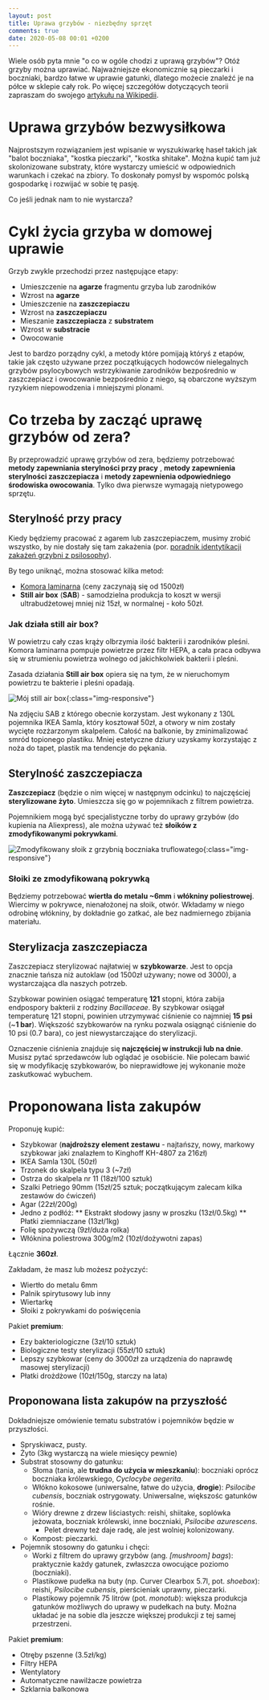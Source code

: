 ```yaml
---
layout: post
title: Uprawa grzybów - niezbędny sprzęt
comments: true
date: 2020-05-08 00:01 +0200
---
```


Wiele osób pyta mnie "o co w ogóle chodzi z uprawą grzybów"? Otóż grzyby można uprawiać. Najważniejsze ekonomicznie są pieczarki i boczniaki, bardzo łatwe w uprawie gatunki, dlatego możecie znaleźć je na półce w sklepie cały rok.  Po więcej szczegółów dotyczących teorii zapraszam do swojego [artykułu na Wikipedii](https://pl.wikipedia.org/wiki/Uprawa_grzyb%C3%B3w).

# Uprawa grzybów bezwysiłkowa

Najprostszym rozwiązaniem jest wpisanie w wyszukiwarkę haseł takich jak "balot boczniaka", "kostka pieczarki", "kostka shitake". Można kupić tam już skolonizowane substraty, które wystarczy umieścić w odpowiednich warunkach i czekać na zbiory. To doskonały pomysł by wspomóc polską gospodarkę i rozwijać w sobie tę pasję.

Co jeśli jednak nam to nie wystarcza?
<!--more-->
# Cykl życia grzyba w domowej uprawie

Grzyb zwykle przechodzi przez następujące etapy: 

* Umieszczenie na **agarze** fragmentu grzyba lub zarodników
* Wzrost na **agarze**
* Umieszczenie na **zaszczepiaczu**
* Wzrost na **zaszczepiaczu**
* Mieszanie **zaszczepiacza** z **substratem**
* Wzrost w **substracie**
* Owocowanie

Jest to bardzo porządny cykl, a metody które pomijają któryś z etapów, takie jak często używane przez początkujących hodowców nielegalnych grzybów psylocybowych wstrzykiwanie zarodników bezpośrednio w zaszczepiacz i owocowanie bezpośrednio z niego, są obarczone wyższym ryzykiem niepowodzenia i mniejszymi plonami.

# Co trzeba by zacząć uprawę grzybów od zera?

By przeprowadzić uprawę grzybów od zera, będziemy potrzebować **metody zapewniania sterylności przy pracy** , **metody zapewnienia sterylności zaszczepiacza** i **metody zapewnienia odpowiedniego środowiska owocowania**. Tylko dwa pierwsze wymagają nietypowego sprzętu.

## Sterylność przy pracy

Kiedy będziemy pracować z agarem lub zaszczepiaczem, musimy zrobić wszystko, by nie dostały się tam zakażenia (por. [poradnik identytikacji zakażeń grzybni z psilosophy](http://psilosophy.info/zakazenia_grzybni.html)).

By tego uniknąć, można stosować kilka metod:
* [Komora laminarna](https://upload.wikimedia.org/wikipedia/commons/b/be/Laminar_flow_hood.jpg) (ceny zaczynają się od 1500zł)
* **Still air box** (**SAB**) - samodzielna produkcja to koszt w wersji ultrabudżetowej mniej niż 15zł, w normalnej - koło 50zł.

### Jak działa still air box?

W powietrzu cały czas krąży olbrzymia ilość bakterii i zarodników pleśni. Komora laminarna pompuje powietrze przez filtr HEPA, a cała praca odbywa się w strumieniu powietrza wolnego od jakichkolwiek bakterii i pleśni.

Zasada działania **Still air box** opiera się na tym, że w nieruchomym powietrzu te bakterie i pleśni opadają. 

![Mój still air box](../assets/moj_sab.jpg){:class="img-responsive"}

Na zdjęciu SAB z którego obecnie korzystam. Jest wykonany z 130L pojemnika IKEA Samla, który kosztował 50zł, a otwory w nim zostały wycięte rozżarzonym skalpelem. Całość na balkonie, by zminimalizować smród topionego plastiku. Mniej estetyczne dziury uzyskamy korzystając z noża do tapet, plastik ma tendencje do pękania.

## Sterylność zaszczepiacza

**Zaszczepiacz** (będzie o nim więcej w następnym odcinku) to najczęściej **sterylizowane żyto**. Umieszcza się go w pojemnikach z filtrem powietrza.

Pojemnikiem mogą być specjalistyczne torby do uprawy grzybów (do kupienia na Aliexpress), ale można używać też **słoików z zmodyfikowanymi pokrywkami**.

![Zmodyfikowany słoik z grzybnią boczniaka truflowatego](../assets/tuber_regium.jpg){:class="img-responsive"}

### Słoiki ze zmodyfikowaną pokrywką

Będziemy potrzebować **wiertła do metalu ~6mm** i **włókniny poliestrowej**. Wiercimy w pokrywce, nienałożonej na słoik, otwór. Wkładamy w niego odrobinę włókniny, by dokładnie go zatkać, ale bez nadmiernego zbijania materiału.

## Sterylizacja zaszczepiacza

Zaszczepiacz sterylizować najłatwiej w **szybkowarze**. Jest to opcja znacznie tańsza niż autoklaw (od 1500zł używany; nowe od 3000), a wystarczająca dla naszych potrzeb.

Szybkowar powinien osiągać temperaturę **121** stopni, która zabija endpospory bakterii z rodziny _Bacillaceae_. By szybkowar osiągał temperaturę 121 stopni, powinien utrzymywać ciśnienie co najmniej **15 psi** (~**1 bar**). Większość szybkowarów na rynku pozwala osiągnąć  ciśnienie do 10 psi (0.7 bara), co jest niewystarczające do sterylizacji.

Oznaczenie ciśnienia znajduje się **najczęściej w instrukcji lub na dnie**. Musisz pytać sprzedawców lub oglądać je osobiście. Nie polecam bawić się w modyfikację szybkowarów, bo nieprawidłowe jej wykonanie może zaskutkować wybuchem.

# Proponowana lista zakupów

Proponuję kupić:

* Szybkowar (**najdroższy element zestawu** - najtańszy, nowy, markowy szybkowar jaki znalazłem to Kinghoff KH-4807 za 216zł)
* IKEA Samla 130L (50zł)
* Trzonek do skalpela typu 3 (~7zł)
* Ostrza do skalpela nr 11 (18zł/100 sztuk)
* Szalki Petriego 90mm (15zł/25 sztuk; początkującym zalecam kilka zestawów do ćwiczeń)
* Agar (22zł/200g)
* Jedno z podłóż:
** Ekstrakt słodowy jasny w proszku (13zł/0.5kg)
** Płatki ziemniaczane (13zł/1kg)
* Folię spożywczą (9zł/duża rolka)
* Włóknina poliestrowa 300g/m2 (10zł/dożywotni zapas)

Łącznie **360zł**. 

Zakładam, że masz lub możesz pożyczyć:

* Wiertło do metalu 6mm
* Palnik spirytusowy lub inny
* Wiertarkę
* Słoiki z pokrywkami do poświęcenia

Pakiet **premium**:

* Ezy bakteriologiczne (3zł/10 sztuk)
* Biologiczne testy sterylizacji (55zł/10 sztuk)
* Lepszy szybkowar (ceny do 3000zł za urządzenia do naprawdę masowej sterylizacji)
* Płatki drożdżowe (10zł/150g, starczy na lata)

## Proponowana lista zakupów na przyszłość

Dokładniejsze omówienie tematu substratów i pojemników będzie w przyszłości.

* Spryskiwacz, pusty.
* Żyto (3kg wystarczą na wiele miesięcy pewnie)
* Substrat stosowny do gatunku:
  * Słoma (tania, ale **trudna do użycia w mieszkaniu**): boczniaki oprócz boczniaka królewskiego, _Cyclocybe aegerita_.
  * Włókno kokosowe (uniwersalne, łatwe do użycia, **drogie**): _Psilocibe cubensis_, boczniak ostrygowaty. Uniwersalne, większośc gatunków rośnie.
  * Wióry drewne z drzew liściastych: reishi, shiitake, soplówka jeżowata, boczniak królewski, inne boczniaki, _Psilocibe azurescens_.
    * Pelet drewny też daje radę, ale jest wolniej kolonizowany.
  * Kompost: pieczarki.
* Pojemnik stosowny do gatunku i chęci:
  * Worki z filtrem do uprawy grzybów (ang. _[mushroom] bags_): praktycznie każdy gatunek, zwłaszcza owocujące poziomo (boczniaki).
  * Plastikowe pudełka na buty (np. Curver Clearbox 5.7l, pot. _shoebox_): reishi, _Psilocibe cubensis_, pierścieniak uprawny, pieczarki.
  * Plastikowy pojemnik 75 litrów (pot. _monotub_): większa produkcja gatunków możliwych do uprawy w pudełkach na buty. Można układać je na sobie dla jeszcze większej produkcji z tej samej przestrzeni.

Pakiet **premium**:
* Otręby pszenne (3.5zł/kg)
* Filtry HEPA
* Wentylatory
* Automatyczne nawilżacze powietrza
* Szklarnia balkonowa

